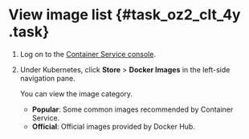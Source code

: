 # View image list {#task_oz2_clt_4y .task}

1.   Log on to the [Container Service console](https://partners-intl.console.aliyun.com/#/cs). 
2.  Under Kubernetes, click **Store** \> **Docker Images** in the left-side navigation pane. 

     

    You can view the image category.

    -   **Popular**: Some common images recommended by Container Service.
    -   **Official**: Official images provided by Docker Hub.

